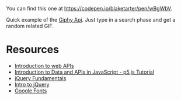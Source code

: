 You can find this one at https://codepen.io/blaketarter/pen/wBgWbV.

Quick example of the [Giphy Api](https://github.com/giphy/GiphyAPI).
Just type in a search phase and get a random related GIF.

# Resources

- [Introduction to web APIs](https://developer.mozilla.org/en-US/docs/Learn/JavaScript/Client-side_web_APIs/Introduction)
- [Introduction to Data and APIs in JavaScript - p5.js Tutorial](https://www.youtube.com/watch?v=rJaXOFfwGVw)
- [jQuery Fundamentals](http://jqfundamentals.com/)
- [Intro to jQuery](https://www.digitalocean.com/community/tutorials/an-introduction-to-jquery)
- [Google Fonts](https://developers.google.com/fonts/)
